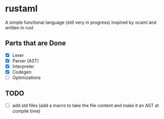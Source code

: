 # rustaml

A simple functional language (still very in progress) inspired by ocaml and written in rust


## Parts that are Done
- [x] Lexer
- [x] Parser (AST)
- [x] Interpreter
- [x] Codegen
- [ ] Optimizations

## TODO
- [ ] add std files (add a macro to take the file content and make it an AST at compile time)